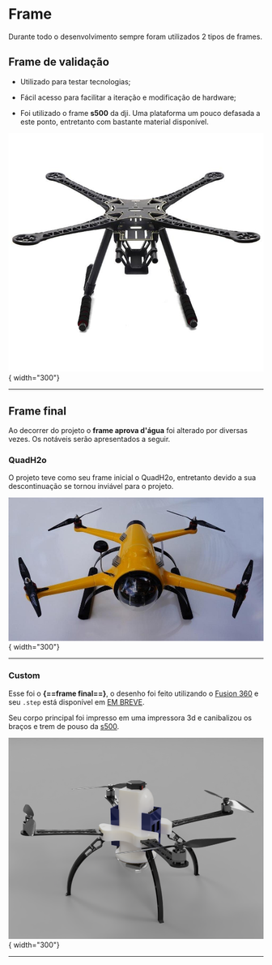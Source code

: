 # Frame

Durante todo o desenvolvimento sempre foram utilizados 2 tipos de frames.


## **Frame de validação**

*  Utilizado para testar tecnologias;

* Fácil acesso para facilitar a iteração e modificação de hardware;

* Foi utilizado o frame **s500** da dji. Uma plataforma um pouco defasada a este ponto, entretanto com bastante material disponível.

![frame s500](2023-01-26-20-27-15.png){ width="300"}

___

## **Frame final**

Ao decorrer do projeto o **frame aprova d'água** foi alterado por diversas vezes. Os notáveis serão apresentados a seguir.

### QuadH2o

O projeto teve como seu frame inicial o QuadH2o, entretanto devido a sua descontinuação se tornou inviável para o projeto.

![frame QuadH2o](2023-01-26-20-21-43.png){ width="300"}

___

### Custom

Esse foi o **{==frame final==}**, o desenho foi feito utilizando o [Fusion 360](https://www.autodesk.com/products/fusion-360/overview) e seu `.step` está disponível em [EM BREVE](#).

Seu corpo principal foi impresso em uma impressora 3d e canibalizou os braços e trem de pouso da [s500](#1-frame-de-validacao).

![Frame customizado](2023-01-26-20-58-54.png){ width="300"}

___